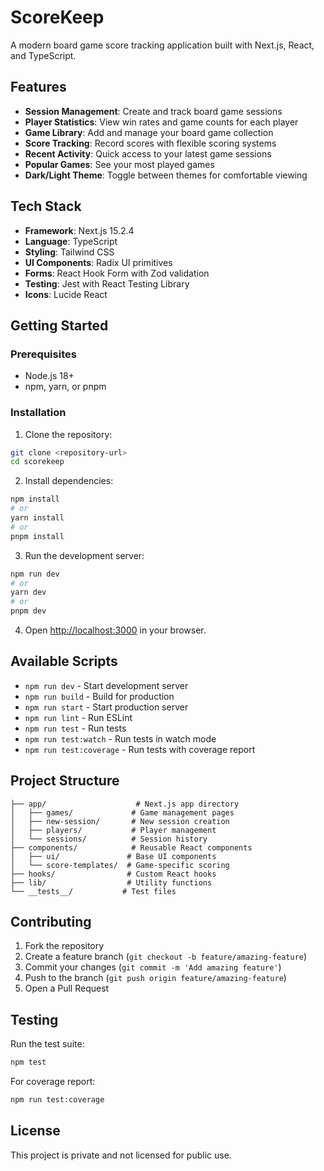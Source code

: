 # ScoreKeep

A modern board game score tracking application built with Next.js, React, and TypeScript.

## Features

- **Session Management**: Create and track board game sessions
- **Player Statistics**: View win rates and game counts for each player
- **Game Library**: Add and manage your board game collection
- **Score Tracking**: Record scores with flexible scoring systems
- **Recent Activity**: Quick access to your latest game sessions
- **Popular Games**: See your most played games
- **Dark/Light Theme**: Toggle between themes for comfortable viewing

## Tech Stack

- **Framework**: Next.js 15.2.4
- **Language**: TypeScript
- **Styling**: Tailwind CSS
- **UI Components**: Radix UI primitives
- **Forms**: React Hook Form with Zod validation
- **Testing**: Jest with React Testing Library
- **Icons**: Lucide React

## Getting Started

### Prerequisites

- Node.js 18+ 
- npm, yarn, or pnpm

### Installation

1. Clone the repository:
```bash
git clone <repository-url>
cd scorekeep
```

2. Install dependencies:
```bash
npm install
# or
yarn install
# or
pnpm install
```

3. Run the development server:
```bash
npm run dev
# or
yarn dev
# or
pnpm dev
```

4. Open [http://localhost:3000](http://localhost:3000) in your browser.

## Available Scripts

- `npm run dev` - Start development server
- `npm run build` - Build for production
- `npm run start` - Start production server
- `npm run lint` - Run ESLint
- `npm run test` - Run tests
- `npm run test:watch` - Run tests in watch mode
- `npm run test:coverage` - Run tests with coverage report

## Project Structure

```
├── app/                    # Next.js app directory
│   ├── games/             # Game management pages
│   ├── new-session/       # New session creation
│   ├── players/           # Player management
│   └── sessions/          # Session history
├── components/            # Reusable React components
│   ├── ui/               # Base UI components
│   └── score-templates/  # Game-specific scoring
├── hooks/                # Custom React hooks
├── lib/                  # Utility functions
└── __tests__/           # Test files
```

## Contributing

1. Fork the repository
2. Create a feature branch (`git checkout -b feature/amazing-feature`)
3. Commit your changes (`git commit -m 'Add amazing feature'`)
4. Push to the branch (`git push origin feature/amazing-feature`)
5. Open a Pull Request

## Testing

Run the test suite:

```bash
npm test
```

For coverage report:

```bash
npm run test:coverage
```

## License

This project is private and not licensed for public use.